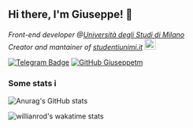 ## Hi there, I'm Giuseppe! 👋
<p><em>
Front-end developer @<a href="https://www.unimi.it/">Università degli Studi di Milano</a> <img src="https://media.tenor.com/images/70c1f64b4213e37de8048f87f64e16a9/tenor.gif" width="16" style="margin-bottom: -3px">
<br/>
Creator and mantainer of <a href="https://studentiunimi.it/">studentiunimi.it<a> <img src="https://media.tenor.com/images/5d582dac1e29406f340fb3b35dd7ba13/tenor.gif" width="22"> 
<br/>
</em></p>

[![Telegram Badge](https://img.shields.io/badge/-@giuseppetm-2CA5E0?style=flat-square&labelColor=2CA5E0&logo=telegram&logoColor=white&link=https://t.me/giuseppetm)](https://t.me/giuseppetm)
[![GitHub Giuseppetm](https://img.shields.io/github/followers/giuseppetm?label=follow&style=social)](https://github.com/Giuseppetm)

### Some stats ℹ️
![Anurag's GitHub stats](https://github-readme-stats.vercel.app/api?username=giuseppetm&show_icons=true&theme=gruvbox )
<!--[![DenverCoder1's github streak](https://github-readme-streak-stats.herokuapp.com/?user=Giuseppetm&theme=graywhite)](https://github.com/DenverCoder1/github-readme-streak-stats)-->
![willianrod's wakatime stats](https://github-readme-stats.vercel.app/api/wakatime?username=Giuseppetm&layout=compact&theme=gruvbox )
<!--![Top Langs](https://github-readme-stats.vercel.app/api/top-langs/?username=giuseppetm&layout=compact&langs_count=10)-->
